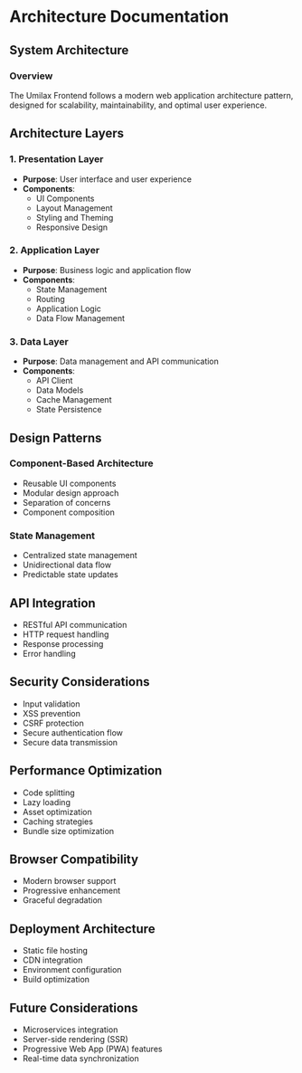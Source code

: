 # Architecture Documentation

## System Architecture

### Overview
The Umilax Frontend follows a modern web application architecture pattern, designed for scalability, maintainability, and optimal user experience.

## Architecture Layers

### 1. Presentation Layer
- **Purpose**: User interface and user experience
- **Components**:
  - UI Components
  - Layout Management
  - Styling and Theming
  - Responsive Design

### 2. Application Layer
- **Purpose**: Business logic and application flow
- **Components**:
  - State Management
  - Routing
  - Application Logic
  - Data Flow Management

### 3. Data Layer
- **Purpose**: Data management and API communication
- **Components**:
  - API Client
  - Data Models
  - Cache Management
  - State Persistence

## Design Patterns

### Component-Based Architecture
- Reusable UI components
- Modular design approach
- Separation of concerns
- Component composition

### State Management
- Centralized state management
- Unidirectional data flow
- Predictable state updates

## API Integration
- RESTful API communication
- HTTP request handling
- Response processing
- Error handling

## Security Considerations
- Input validation
- XSS prevention
- CSRF protection
- Secure authentication flow
- Secure data transmission

## Performance Optimization
- Code splitting
- Lazy loading
- Asset optimization
- Caching strategies
- Bundle size optimization

## Browser Compatibility
- Modern browser support
- Progressive enhancement
- Graceful degradation

## Deployment Architecture
- Static file hosting
- CDN integration
- Environment configuration
- Build optimization

## Future Considerations
- Microservices integration
- Server-side rendering (SSR)
- Progressive Web App (PWA) features
- Real-time data synchronization
